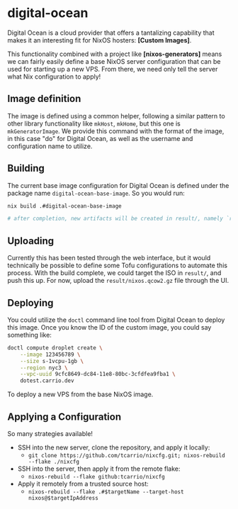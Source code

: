 # digital-ocean

Digital Ocean is a cloud provider that offers a tantalizing capability that makes it an interesting fit for NixOS hosters: **[Custom Images]**.

This functionality combined with a project like **[nixos-generators]** means we can fairly easily define a base NixOS server configuration that can be used for starting up a new VPS. From there, we need only tell the server what Nix configuration to apply!

## Image definition

The image is defined using a common helper, following a similar pattern to other library functionality like `mkHost`, `mkHome`, but this one is `mkGeneratorImage`. We provide this command with the format of the image, in this case "do" for Digital Ocean, as well as the username and configuration name to utilize.

## Building

The current base image configuration for Digital Ocean is defined under the package name `digital-ocean-base-image`. So you would run:

```bash
nix build .#digital-ocean-base-image

# after completion, new artifacts will be created in result/, namely `result/nixos.qcow2.gz`
```

## Uploading

Currently this has been tested through the web interface, but it would technically be possible to define some Tofu configurations to automate this process. With the build complete, we could target the ISO in `result/`, and push this up. For now, upload the `result/nixos.qcow2.gz` file through the UI.

## Deploying

You could utilize the `doctl` command line tool from Digital Ocean to deploy this image. Once you know the ID of the custom image, you could say something like:

```bash
doctl compute droplet create \
    --image 123456789 \
    --size s-1vcpu-1gb \
    --region nyc3 \
    --vpc-uuid 9cfc8649-dc84-11e8-80bc-3cfdfea9fba1 \
    dotest.carrio.dev
```

To deploy a new VPS from the base NixOS image.

## Applying a Configuration

So many strategies available!

- SSH into the new server, clone the repository, and apply it locally:
  - `git clone https://github.com/tcarrio/nixcfg.git; nixos-rebuild --flake ./nixcfg`
- SSH into the server, then apply it from the remote flake:
  - `nixos-rebuild --flake github:tcarrio/nixcfg`
- Apply it remotely from a trusted source host:
  - `nixos-rebuild --flake .#$targetName --target-host nixos@$targetIpAddress`

